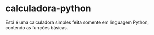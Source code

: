 # calculadora-python
Está é uma calculadora simples feita somente em linguagem Python, contendo as funções básicas.
